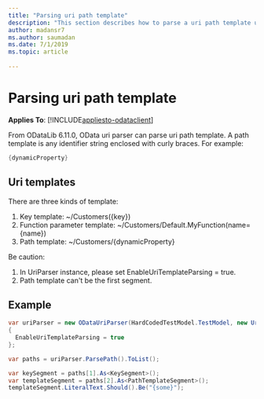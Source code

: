 ```yaml
---
title: "Parsing uri path template"
description: "This section describes how to parse a uri path template using the OData uri parser."
author: madansr7
ms.author: saumadan
ms.date: 7/1/2019
ms.topic: article
 
---
```

# Parsing uri path template
**Applies To**: [!INCLUDE[appliesto-odataclient](../../includes/appliesto-odatalib-v7.md)]

From ODataLib 6.11.0, OData uri parser can parse uri path template. A path template is any identifier string enclosed with curly braces.
For example: 
```C#
{dynamicProperty}
```

## Uri templates

There are three kinds of template:

1. Key template:  ~/Customers({key})
2. Function parameter template: ~/Customers/Default.MyFunction(name={name})
3. Path template: ~/Customers/{dynamicProperty}

Be caution:

1. In UriParser instance, please set EnableUriTemplateParsing = true.
2. Path template can't be the first segment.

## Example

```C#
var uriParser = new ODataUriParser(HardCodedTestModel.TestModel, new Uri("People({1})/{some}", UriKind.Relative))  
{  
  EnableUriTemplateParsing = true  
};

var paths = uriParser.ParsePath().ToList();

var keySegment = paths[1].As<KeySegment>();
var templateSegment = paths[2].As<PathTemplateSegment>();
templateSegment.LiteralText.Should().Be("{some}"); 

```
